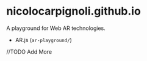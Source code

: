 # nicolocarpignoli.github.io

A playground for Web AR technologies.

- AR.js (`ar-playground/`)

//TODO Add More
